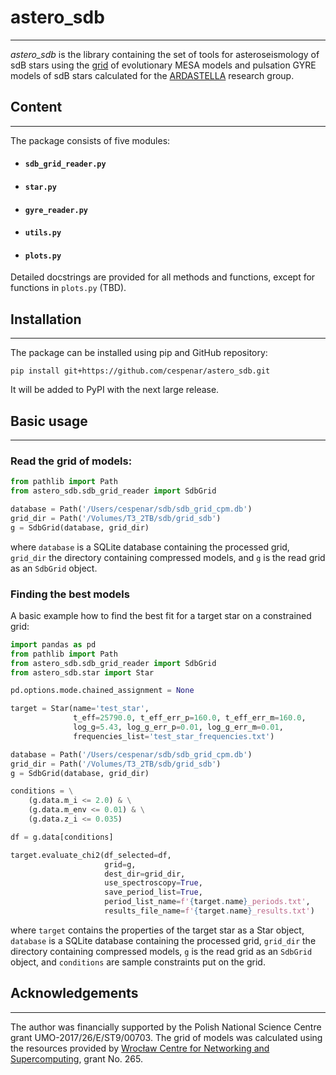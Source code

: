 # astero_sdb

***
_astero_sdb_ is the library containing the set of tools for
asteroseismology of sdB stars using the
[grid](https://sdb-grid-viewer.herokuapp.com) of evolutionary
MESA models and pulsation GYRE models of sdB stars calculated for
the [ARDASTELLA](https://ardastella.up.krakow.pl/) research group.

## Content

***
The package consists of five modules:

* #### `sdb_grid_reader.py`
* #### `star.py`
* #### `gyre_reader.py`
* #### `utils.py`
* #### `plots.py`

Detailed docstrings are provided for all methods and functions, except for
functions in `plots.py` (TBD).

## Installation

***
The package can be installed using pip and GitHub repository:

    pip install git+https://github.com/cespenar/astero_sdb.git

It will be added to PyPI with the next large release.

## Basic usage

***

### Read the grid of models:

```python
from pathlib import Path
from astero_sdb.sdb_grid_reader import SdbGrid

database = Path('/Users/cespenar/sdb/sdb_grid_cpm.db')
grid_dir = Path('/Volumes/T3_2TB/sdb/grid_sdb')
g = SdbGrid(database, grid_dir)
```

where `database` is a SQLite database containing the processed grid,
`grid_dir` the directory containing compressed models, and `g` is the read grid
as an `SdbGrid` object.

### Finding the best models

A basic example how to find the best fit for a target star on a constrained
grid:

```python
import pandas as pd
from pathlib import Path
from astero_sdb.sdb_grid_reader import SdbGrid
from astero_sdb.star import Star

pd.options.mode.chained_assignment = None

target = Star(name='test_star',
              t_eff=25790.0, t_eff_err_p=160.0, t_eff_err_m=160.0,
              log_g=5.43, log_g_err_p=0.01, log_g_err_m=0.01,
              frequencies_list='test_star_frequencies.txt')

database = Path('/Users/cespenar/sdb/sdb_grid_cpm.db')
grid_dir = Path('/Volumes/T3_2TB/sdb/grid_sdb')
g = SdbGrid(database, grid_dir)

conditions = \
    (g.data.m_i <= 2.0) & \
    (g.data.m_env <= 0.01) & \
    (g.data.z_i <= 0.035)

df = g.data[conditions]

target.evaluate_chi2(df_selected=df,
                     grid=g,
                     dest_dir=grid_dir,
                     use_spectroscopy=True,
                     save_period_list=True,
                     period_list_name=f'{target.name}_periods.txt',
                     results_file_name=f'{target.name}_results.txt')
```

where `target` contains the properties of the target star as a Star object,
`database` is a SQLite database containing the processed grid,
`grid_dir` the directory containing compressed models, `g` is the read grid
as an `SdbGrid` object, and `conditions` are sample constraints put on the
grid.

## Acknowledgements

***
The author was financially supported by the Polish National Science Centre
grant UMO-2017/26/E/ST9/00703. The grid of models was calculated using the
resources provided by
[Wrocław Centre for Networking and Supercomputing](https://www.wcss.pl/en/),
grant No. 265.
